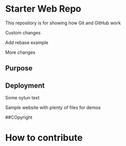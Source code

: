 # Starter Web Repo

This repository is for showing how Git and GitHub work

Custom changes

Add rebase example

More changes

## Purpose

## Deployment

Some oytun text

Sample website with plenty of files for demos

##COpyright


# How to contribute
